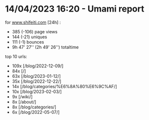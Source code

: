 # 14/04/2023 16:20 - Umami report
for www.shifeiti.com [24h] :

 - 385 (-106) page views
 - 144 (-21) uniques
 - 111 (-1) bounces
 - 9h 47' 27'' (2h 49' 26'') totaltime


top 10 urls:
 - 109x [/blog/2022-12-09/]
 - 84x [/]
 - 63x [/blog/2023-01-12/]
 - 35x [/blog/2022-12-22/]
 - 14x [/blog/categories/%E6%8A%80%E6%9C%AF/]
 - 10x [/blog/2023-02-03/]
 - 9x [/wiki/]
 - 8x [/about/]
 - 8x [/blog/categories/]
 - 6x [/blog/2022-05-07/]


